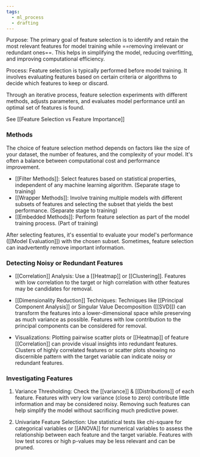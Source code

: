 ```yaml
---
tags:
  - ml_process
  - drafting
---
```

Purpose: The primary goal of feature selection is to identify and retain the most relevant features for model training while ==removing irrelevant or redundant ones==. This helps in simplifying the model, reducing overfitting, and improving computational efficiency.

Process: Feature selection is typically performed before model training. It involves evaluating features based on certain criteria or algorithms to decide which features to keep or discard.

Through an iterative process, feature selection experiments with different methods, adjusts parameters, and evaluates model performance until an optimal set of features is found.

See [[Feature Selection vs Feature Importance]]
### Methods

The choice of feature selection method depends on factors like the size of your dataset, the number of features, and the complexity of your model. It's often a balance between computational cost and performance improvement.

- [[Filter Methods]]: Select features based on statistical properties, independent of any machine learning algorithm. (Separate stage to training)
- [[Wrapper Methods]]: Involve training multiple models with different subsets of features and selecting the subset that yields the best performance. (Separate stage to training)
- [[Embedded Methods]]: Perform feature selection as part of the model training process. (Part of training)

After selecting features, it's essential to evaluate your model's performance ([[Model Evaluation]]) with the chosen subset. Sometimes, feature selection can inadvertently remove important information.

### Detecting Noisy or Redundant Features

- [[Correlation]] Analysis: Use a [[Heatmap]] or [[Clustering]]. Features with low correlation to the target or high correlation with other features may be candidates for removal.

- [[Dimensionality Reduction]] Techniques: Techniques like [[Principal Component Analysis]] or Singular Value Decomposition ([[SVD]]) can transform the features into a lower-dimensional space while preserving as much variance as possible. Features with low contribution to the principal components can be considered for removal.

- Visualizations: Plotting pairwise scatter plots or [[Heatmap]] of feature [[Correlation]] can provide visual insights into redundant features. Clusters of highly correlated features or scatter plots showing no discernible pattern with the target variable can indicate noisy or redundant features.
### Investigating Features

1. Variance Thresholding: Check the [[variance]] & [[Distributions]] of each feature. Features with very low variance (close to zero) contribute little information and may be considered noisy. Removing such features can help simplify the model without sacrificing much predictive power.

1. Univariate Feature Selection: Use statistical tests like chi-square for categorical variables or [[ANOVA]] for numerical variables to assess the relationship between each feature and the target variable. Features with low test scores or high p-values may be less relevant and can be pruned.